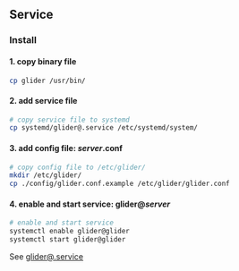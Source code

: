## Service

### Install

#### 1. copy binary file

```bash
cp glider /usr/bin/
```

#### 2. add service file

```bash
# copy service file to systemd
cp systemd/glider@.service /etc/systemd/system/
```

#### 3. add config file: ***server***.conf

```bash
# copy config file to /etc/glider/
mkdir /etc/glider/
cp ./config/glider.conf.example /etc/glider/glider.conf
```

#### 4. enable and start service: glider@***server***

```bash
# enable and start service
systemctl enable glider@glider
systemctl start glider@glider
```

See [glider@.service](glider%40.service)
